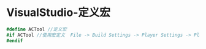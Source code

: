 # VisualStudio-定义宏

```C#
#define ACTool //定义宏
#if ACTool //使用宏定义  File -> Build Settings -> Player Settings -> Player -> Script Compilation 添加ACTool
#endif
```
